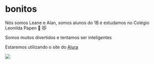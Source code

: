 # bonitos
Nós somos Leane e Alan, somos alunos do 1B e estudamos no Colégio Leonilda Papen   🤠   😻 


Somos muitos divertidos e tentamos ser inteligentes


Estaremos utilizando o site do [Alura](https://www.alura.com.br)






![](https://media.tenor.com/8v6tXqIfo18AAAAC/wow-beautiful.gif
)
